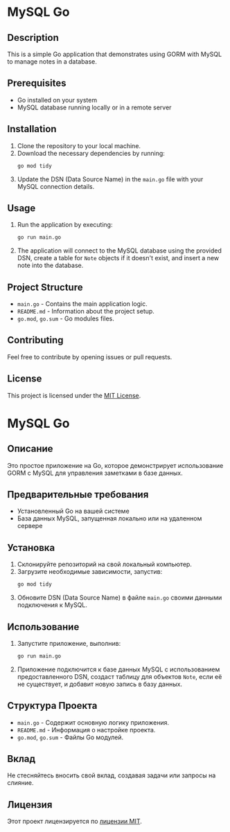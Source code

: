 # MySQL Go

## Description
This is a simple Go application that demonstrates using GORM with MySQL to manage notes in a database.

## Prerequisites
- Go installed on your system
- MySQL database running locally or in a remote server

## Installation
1. Clone the repository to your local machine.
2. Download the necessary dependencies by running:
    ```bash
    go mod tidy
    ```
3. Update the DSN (Data Source Name) in the `main.go` file with your MySQL connection details.

## Usage
1. Run the application by executing:
    ```bash
    go run main.go
    ```
2. The application will connect to the MySQL database using the provided DSN, create a table for `Note` objects if it doesn't exist, and insert a new note into the database.

## Project Structure
- `main.go` - Contains the main application logic.
- `README.md` - Information about the project setup.
- `go.mod`, `go.sum` - Go modules files.

## Contributing
Feel free to contribute by opening issues or pull requests.

## License
This project is licensed under the [MIT License](LICENSE).




# MySQL Go

## Описание
Это простое приложение на Go, которое демонстрирует использование GORM с MySQL для управления заметками в базе данных.

## Предварительные требования
- Установленный Go на вашей системе
- База данных MySQL, запущенная локально или на удаленном сервере

## Установка
1. Склонируйте репозиторий на свой локальный компьютер.
2. Загрузите необходимые зависимости, запустив:
    ```bash
    go mod tidy
    ```
3. Обновите DSN (Data Source Name) в файле `main.go` своими данными подключения к MySQL.

## Использование
1. Запустите приложение, выполнив:
    ```bash
    go run main.go
    ```
2. Приложение подключится к базе данных MySQL с использованием предоставленного DSN, создаст таблицу для объектов `Note`, если её не существует, и добавит новую запись в базу данных.

## Структура Проекта
- `main.go` - Содержит основную логику приложения.
- `README.md` - Информация о настройке проекта.
- `go.mod`, `go.sum` - Файлы Go модулей.

## Вклад
Не стесняйтесь вносить свой вклад, создавая задачи или запросы на слияние.

## Лицензия
Этот проект лицензируется по [лицензии MIT](LICENSE).